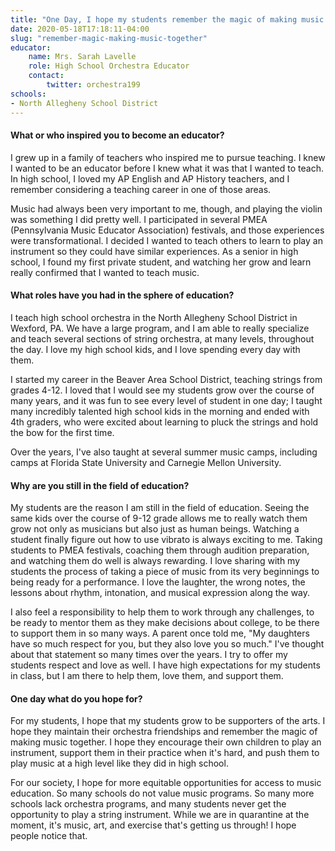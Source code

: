 ```yaml
---
title: "One Day, I hope my students remember the magic of making music together"
date: 2020-05-18T17:18:11-04:00
slug: "remember-magic-making-music-together"
educator:
    name: Mrs. Sarah Lavelle
    role: High School Orchestra Educator
    contact:
        twitter: orchestra199
schools:
- North Allegheny School District
---
```


#### What or who inspired you to become an educator?

I grew up in a family of teachers who inspired me to pursue teaching. I knew I wanted to be an educator before I knew what it was that I wanted to teach. In high school, I loved my AP English and AP History teachers, and I remember considering a teaching career in one of those areas.

Music had always been very important to me, though, and playing the violin was something I did pretty well. I participated in several PMEA (Pennsylvania Music Educator Association) festivals, and those experiences were transformational. I decided I wanted to teach others to learn to play an instrument so they could have similar experiences. As a senior in high school, I found my first private student, and watching her grow and learn really confirmed that I wanted to teach music.

#### What roles have you had in the sphere of education?

I teach high school orchestra in the North Allegheny School District in Wexford, PA. We have a large program, and I am able to really specialize and teach several sections of string orchestra, at many levels, throughout the day. I love my high school kids, and I love spending every day with them.

I started my career in the Beaver Area School District, teaching strings from grades 4-12. I loved that I would see my students grow over the course of many years, and it was fun to see every level of student in one day; I taught many incredibly talented high school kids in the morning and ended with 4th graders, who were excited about learning to pluck the strings and hold the bow for the first time.

Over the years, I've also taught at several summer music camps, including camps at Florida State University and Carnegie Mellon University.

#### Why are you still in the field of education?

My students are the reason I am still in the field of education. Seeing the same kids over the course of 9-12 grade allows me to really watch them grow not only as musicians but also just as human beings. Watching a student finally figure out how to use vibrato is always exciting to me. Taking students to PMEA festivals, coaching them through audition preparation, and watching them do well is always rewarding. I love sharing with my students the process of taking a piece of music from its very beginnings to being ready for a performance. I love the laughter, the wrong notes, the lessons about rhythm, intonation, and musical expression along the way.

I also feel a responsibility to help them to work through any challenges, to be ready to mentor them as they make decisions about college, to be there to support them in so many ways. A parent once told me, "My daughters have so much respect for you, but they also love you so much." I've thought about that statement so many times over the years. I try to offer my students respect and love as well. I have high expectations for my students in class, but I am there to help them, love them, and support them.

#### One day what do you hope for?

For my students, I hope that my students grow to be supporters of the arts. I hope they maintain their orchestra friendships and remember the magic of making music together. I hope they encourage their own children to play an instrument, support them in their practice when it's hard, and push them to play music at a high level like they did in high school.

For our society, I hope for more equitable opportunities for access to music education. So many schools do not value music programs. So many more schools lack orchestra programs, and many students never get the opportunity to play a string instrument. While we are in quarantine at the moment, it's music, art, and exercise that's getting us through! I hope people notice that.
